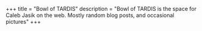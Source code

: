 +++
title = "Bowl of TARDIS"
description = "Bowl of TARDIS is the space for Caleb Jasik on the web. Mostly random blog posts, and occasional pictures"
+++
